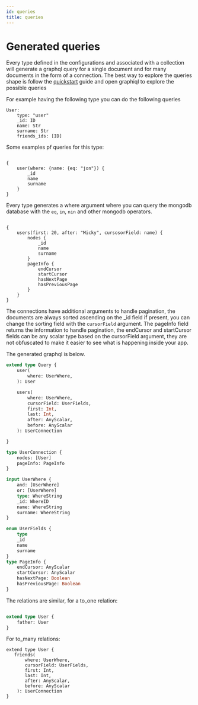 ```yaml
---
id: queries
title: queries
---
```


# Generated queries

Every type defined in the configurations and associated with a collection will generate a graphql query for a single document and for many documents in the form of a connection.
The best way to explore the queries shape is follow the [quickstart](../README.md) guide and open graphiql to explore the possible queries

For example having the following type you can do the following queries
```
User:
    type: "user"
    _id: ID
    name: Str
    surname: Str
    friends_ids: [ID]
```

Some examples pf queries for this type:
```gql

{
    user(where: {name: {eq: "jon"}) {
        _id
        name
        surname
    }
}
```
Every type generates a where argument where you can query the mongodb database with the `eq`, `in`, `nin` and other mongodb operators.
```gql

{
    users(first: 20, after: "Micky", cursosorField: name) {
        nodes {
            _id
            name
            surname
        }
        pageInfo {
            endCursor
            startCursor
            hasNextPage
            hasPreviousPage
        }
    }
}
```
The connections have additional arguments to handle pagination, the documents are always sorted ascending on the _id field if present, you can change the sorting field with the `cursorField` argument.
The pageInfo field returns the information to handle pagination, the endCursor and startCursor fields can be any scalar type based on the cursorField argument, they are not obfuscated to make it easier to see what is happening inside your app.

The generated graphql is below.
```graphql
extend type Query {
    user(
        where: UserWhere,
    ): User

    users(
        where: UserWhere, 
        cursorField: UserFields, 
        first: Int, 
        last: Int, 
        after: AnyScalar, 
        before: AnyScalar
    ): UserConnection

}

type UserConnection {
    nodes: [User]
    pageInfo: PageInfo
}

input UserWhere { 
    and: [UserWhere]
    or: [UserWhere]
    type: WhereString
    _id: WhereID
    name: WhereString
    surname: WhereString
}

enum UserFields {
    type
    _id
    name
    surname
}
type PageInfo {
    endCursor: AnyScalar
    startCursor: AnyScalar
    hasNextPage: Boolean
    hasPreviousPage: Boolean
}
```

The relations are similar, for a to_one relation:
```graphql

extend type User {
    father: User
}
```
For to_many relations:
```gql
extend type User {
   friends(
       where: UserWhere, 
       cursorField: UserFields, 
       first: Int, 
       last: Int, 
       after: AnyScalar, 
       before: AnyScalar
    ): UserConnection
}
```
